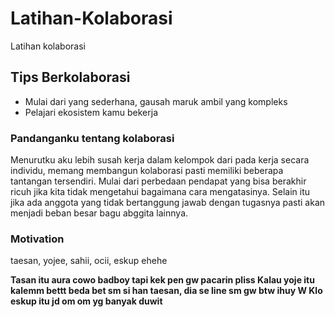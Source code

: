 # Latihan-Kolaborasi
Latihan kolaborasi

## Tips Berkolaborasi
- Mulai dari yang sederhana, gausah maruk ambil yang kompleks
- Pelajari ekosistem kamu bekerja

### Pandanganku tentang kolaborasi
Menurutku aku lebih susah kerja dalam kelompok dari pada kerja secara individu, memang membangun kolaborasi pasti memiliki beberapa tantangan tersendiri. Mulai dari perbedaan pendapat yang bisa berakhir ricuh jika kita tidak mengetahui bagaimana cara mengatasinya. Selain itu jika ada anggota yang tidak bertanggung jawab dengan tugasnya pasti akan menjadi beban besar bagu abggita lainnya.

### Motivation
taesan, yojee, sahii, ocii, eskup ehehe <b>

Tasan itu aura cowo badboy tapi kek pen gw pacarin pliss <b>
Kalau yoje itu kalemm bettt beda bet sm si han taesan, dia se line sm gw btw ihuy <b>
W
Klo eskup itu jd om om yg banyak duwit
